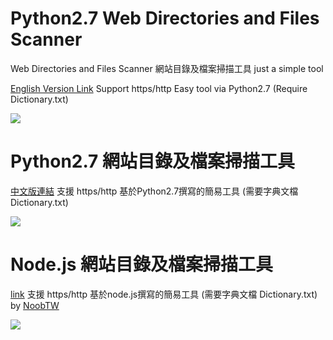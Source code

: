 # Python2.7 Web Directories and Files Scanner
Web Directories and Files Scanner 網站目錄及檔案掃描工具 just a simple tool 

[English Version Link](https://github.com/MiCoDer/WebTryTry/blob/master/WebTryTry.py)
Support https/http Easy tool via Python2.7  (Require Dictionary.txt)

<img src=https://raw.githubusercontent.com/MiCoDer/WebTryTry/master/Show%20WebTryTry.png>


# Python2.7 網站目錄及檔案掃描工具
[中文版連結](https://github.com/MiCoDer/WebTryTry/blob/221da363ebdff4ae0cd975f1950e21f8dfd71daa/WebTryTry.py)
支援 https/http 基於Python2.7撰寫的簡易工具 (需要字典文檔 Dictionary.txt)

<img src=https://raw.githubusercontent.com/MiCoDer/WebTryTry/master/Show%20WebTryTry%20Chienese%20Ver.png>

# Node.js 網站目錄及檔案掃描工具
[link](https://github.com/MiCoDer/WebTryTry/blob/master/nodejs/WebTryTry.js)
支援 https/http 基於node.js撰寫的簡易工具 (需要字典文檔 Dictionary.txt)
by [NoobTW](https://noob.tw)

<img src=https://raw.githubusercontent.com/MiCoDer/WebTryTry/master/nodejs/Show%20WebTryTry.png>